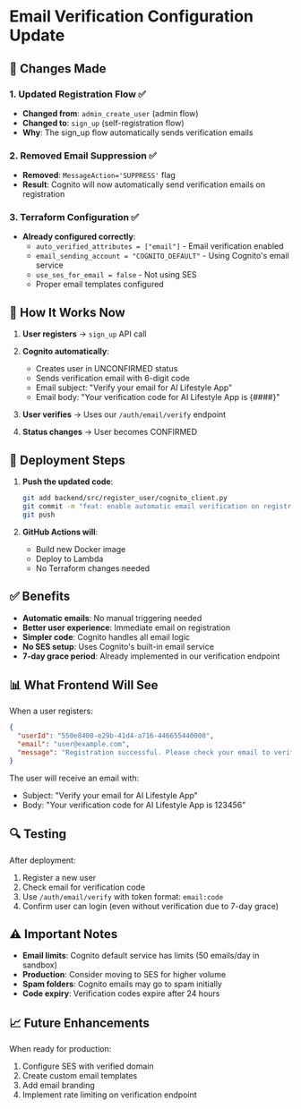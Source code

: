 # Email Verification Configuration Update

## 🔧 Changes Made

### 1. **Updated Registration Flow** ✅
- **Changed from**: `admin_create_user` (admin flow)
- **Changed to**: `sign_up` (self-registration flow)
- **Why**: The sign_up flow automatically sends verification emails

### 2. **Removed Email Suppression** ✅
- **Removed**: `MessageAction='SUPPRESS'` flag
- **Result**: Cognito will now automatically send verification emails on registration

### 3. **Terraform Configuration** ✅
- **Already configured correctly**:
  - `auto_verified_attributes = ["email"]` - Email verification enabled
  - `email_sending_account = "COGNITO_DEFAULT"` - Using Cognito's email service
  - `use_ses_for_email = false` - Not using SES
  - Proper email templates configured

## 📧 How It Works Now

1. **User registers** → `sign_up` API call
2. **Cognito automatically**:
   - Creates user in UNCONFIRMED status
   - Sends verification email with 6-digit code
   - Email subject: "Verify your email for AI Lifestyle App"
   - Email body: "Your verification code for AI Lifestyle App is {####}"

3. **User verifies** → Uses our `/auth/email/verify` endpoint
4. **Status changes** → User becomes CONFIRMED

## 🚀 Deployment Steps

1. **Push the updated code**:
   ```bash
   git add backend/src/register_user/cognito_client.py
   git commit -m "feat: enable automatic email verification on registration"
   git push
   ```

2. **GitHub Actions will**:
   - Build new Docker image
   - Deploy to Lambda
   - No Terraform changes needed

## ✅ Benefits

- **Automatic emails**: No manual triggering needed
- **Better user experience**: Immediate email on registration
- **Simpler code**: Cognito handles all email logic
- **No SES setup**: Uses Cognito's built-in email service
- **7-day grace period**: Already implemented in our verification endpoint

## 📊 What Frontend Will See

When a user registers:
```json
{
  "userId": "550e8400-e29b-41d4-a716-446655440000",
  "email": "user@example.com",
  "message": "Registration successful. Please check your email to verify your account."
}
```

The user will receive an email with:
- Subject: "Verify your email for AI Lifestyle App"
- Body: "Your verification code for AI Lifestyle App is 123456"

## 🔍 Testing

After deployment:
1. Register a new user
2. Check email for verification code
3. Use `/auth/email/verify` with token format: `email:code`
4. Confirm user can login (even without verification due to 7-day grace)

## ⚠️ Important Notes

- **Email limits**: Cognito default service has limits (50 emails/day in sandbox)
- **Production**: Consider moving to SES for higher volume
- **Spam folders**: Cognito emails may go to spam initially
- **Code expiry**: Verification codes expire after 24 hours

## 📈 Future Enhancements

When ready for production:
1. Configure SES with verified domain
2. Create custom email templates
3. Add email branding
4. Implement rate limiting on verification endpoint
